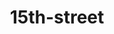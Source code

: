 ---
title: 15th-street
board: long-board
powerful: ""
localism: no
direction: both
parkWalk: ""
access: 'Parking nearby'
video: 'https://youtu.be/VuQ23mhyBV8'
oct: 100
timestamp:
    __datatype__: timestamp
    value: {_seconds: 1537906913, _nanoseconds: 602000000}
parkingNearby: 'parking nearby'
bars: ""
period: '13-16 sec'
temp: wetsuit
culturalSights: ""
unsafeTapWater: ""
kidFriendly: ""
jan: 100
lessons: yes
sep: 100
walkability: ""
rentals: no
views: ""
french: ""
airportCoords:
    lng: -117.200598
    lat: 32.731507
skill: intermediate
healthcareFarAway: ""
portugese: ""
nature: ""
city: encinitas
theftCommon: ""
ripCurrents: ""
unsafeArea: ""
shopping: ""
parkingLat: 32.961273
bottom: sand
english: english
goodInternet: 'good internet'
mar: 60
aug: 100
swellDir: S
sitDownRestaurants: ""
sharky: ""
contintent: north-america
jun: 100
jul: 100
nightlife: ""
spanish: ""
parkingLng: -117.267395
touristy: ""
airportName: 'San Diego International Airport'
nov: 100
easyToGetWaves: 'easy to get waves'
apr: 60
crowd: spread-out
size: '5-7 ft'
may: 80
farFromShore: ""
fastFood: ""
forecast: 'https://magicseaweed.com/Del-Mar-Surf-Report/3707/'
indonesian: ""
partyScene: ""
beginnerFriendly: ""
type: beach
uncrowded: ""
name: 15th-street
dec: 100
shallow: ""
crowded: crowded
feb: 100
themePark: ""
pier: ""
parkLongHike: ""
longPaddle: ""
surfspot:
    lat: 32.959027
    lng: -117.269313
healthcareNearby: 'healthcare nearby'
tide: medium
zoom: 15
airportCode: SAN
barrel: no
competitive: ""
badInternet: ""
beach: comfortable
goodEats: 'good eats'
quality: '4 Stars'
wind: E
casualEats: 'casual eats'
boatAccess: ""
parkHike: ""
__collections__: {}
bottomSections: []
layout: PostLayout
---